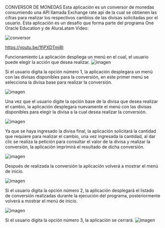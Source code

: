 CONVERSOR DE MONEDAS
Esta aplicación es un conversor de monedas consumiendo una API llamada Exchange rate api de la cual se obtienen las cifras para realizar los respectivos cambios de las divisas solicitadas por el usuario.
Esta aplicación es un desafío que forma parte del programa One Oracle Education y de AluraLatam
Video:

![conversor](https://github.com/CrysRou/Conversor-de-monedas/assets/162643660/acca673a-b2b3-4ed0-a07e-2d567fc7499f)

https://youtu.be/1fiPXDTmi8I

Funcionamiento 
La aplicación despliega un menú en el cual, el usuario puede elegir la acción que desea realizar.
![imagen](https://github.com/CrysRou/Conversor-de-monedas/assets/162643660/799982db-496d-4ad7-be39-4c6e619571f1)

Si el usuario digita la opción número 1, la aplicación desplegara un menú con las divisas disponibles para la conversión, en este primer menú se selecciona la divisa base para realizar la conversión.

![imagen](https://github.com/CrysRou/Conversor-de-monedas/assets/162643660/6eb3aec2-2809-4e56-a743-e08a6abd5c29)

Una vez que el usuario digite la opción base de la divisa que desea realizar el cambio, la aplicación desplegara nuevamente el menú con las divisas disponibles para elegir la divisa a la cual desea realizar la conversión.

![imagen](https://github.com/CrysRou/Conversor-de-monedas/assets/162643660/3ed7ca7a-6698-4ed3-bda4-97c9371af75f)

Ya que se haya ingresado la divisa final, la aplicación solicitará la cantidad que requiere para realizar el cambio, una vez ingresada la cantidad, al dar clic se realiza la petición para consultar el valor de la divisa y realizar la conversión, la aplicación imprimirá el resultado de dicha conversión.

![imagen](https://github.com/CrysRou/Conversor-de-monedas/assets/162643660/d57a7ac2-fd96-4d5e-8093-e5cc08a8241b)

Después de realizada la conversión la aplicación volverá a mostrar el menú de inicio.

 ![imagen](https://github.com/CrysRou/Conversor-de-monedas/assets/162643660/64bef2df-7b3c-4cb7-ba6a-c8cc8246e991)


Si el usuario digita la opción número 2, la aplicación desplegará el listado de conversión realizadas durante la ejecución del programa, posteriormente volverá a mostrar el menú de inicio.

 ![imagen](https://github.com/CrysRou/Conversor-de-monedas/assets/162643660/debce312-400e-4064-abbd-eda4d5f07265)

Si el usuario digita la opción número 3, la aplicación se cerrará.
![imagen](https://github.com/CrysRou/Conversor-de-monedas/assets/162643660/35243ca1-6b7f-414d-9335-5250e0aa178c)
 



